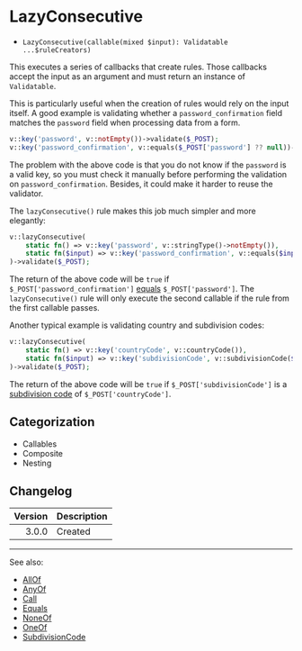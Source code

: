 # LazyConsecutive

- `LazyConsecutive(callable(mixed $input): Validatable ...$ruleCreators)`

This executes a series of callbacks that create rules. Those callbacks accept the input as an argument and must return
an instance of `Validatable`.

This is particularly useful when the creation of rules would rely on the input itself. A good example is validating
whether a `password_confirmation` field matches the `password` field when processing data from a form.

```php
v::key('password', v::notEmpty())->validate($_POST);
v::key('password_confirmation', v::equals($_POST['password'] ?? null))->validate($_POST);
```

The problem with the above code is that you do not know if the `password` is a valid key, so you must check it manually
before performing the validation on `password_confirmation`. Besides, it could make it harder to reuse the validator.

The `lazyConsecutive()` rule makes this job much simpler and more elegantly:

```php
v::lazyConsecutive(
    static fn() => v::key('password', v::stringType()->notEmpty()),
    static fn($input) => v::key('password_confirmation', v::equals($input['password'])),
)->validate($_POST);
```

The return of the above code will be `true` if `$_POST['password_confirmation']` [equals](Equals.md)
`$_POST['password']`. The `lazyConsecutive()` rule will only execute the second callable if the rule from the first
callable passes.

Another typical example is validating country and subdivision codes:

```php
v::lazyConsecutive(
    static fn() => v::key('countryCode', v::countryCode()),
    static fn($input) => v::key('subdivisionCode', v::subdivisionCode($input['countryCode'])),
)->validate($_POST);
```

The return of the above code will be `true` if `$_POST['subdivisionCode']` is a [subdivision code](SubdivisionCode.md)
of `$_POST['countryCode']`.

## Categorization

- Callables
- Composite
- Nesting

## Changelog

| Version | Description |
| ------: | ----------- |
|   3.0.0 | Created     |

***
See also:

- [AllOf](AllOf.md)
- [AnyOf](AnyOf.md)
- [Call](Call.md)
- [Equals](Equals.md)
- [NoneOf](NoneOf.md)
- [OneOf](OneOf.md)
- [SubdivisionCode](SubdivisionCode.md)
